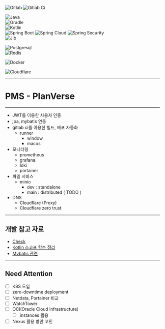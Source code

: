 ![Gitlab](https://img.shields.io/badge/gitlab-e24329?style=for-the-badge&logo=gitlab&logoColor=white)
![Gitlab Ci](https://img.shields.io/badge/gitlab%20ci-e24329?style=for-the-badge&logo=gitlab&logoColor=white)

![Java](https://img.shields.io/badge/Java%2017-ED8B00?style=for-the-badge&logo=openjdk&logoColor=white)   
![Gradle](https://img.shields.io/badge/Gradle%208.11.1-02303A?style=for-the-badge&logo=Gradle&logoColor=white)   
![Kotlin](https://img.shields.io/badge/Kotlin%201.9.25-7F52FF?style=for-the-badge&logo=Kotlin&logoColor=white)  
![Spring Boot](https://img.shields.io/badge/spring%20boot%203.4.0-6DB33F?style=for-the-badge&logo=springboot&logoColor=white)
![Spring Cloud](https://img.shields.io/badge/spring%20cloud%204.2.0(2024.0.0)-6DB33F?style=for-the-badge&logo=springboot&logoColor=white)
![Spring Security](https://img.shields.io/badge/spring%20security%206.4.1-6DB33F?style=for-the-badge&logo=springboot&logoColor=white)   
![Jib](https://img.shields.io/badge/jib%203.4.4-4285F4?style=for-the-badge&logo=googlecloud&logoColor=white)  

![Postgresql](https://img.shields.io/badge/postgresql%2017.2-4169E1?style=for-the-badge&logo=postgresql&logoColor=white)  
![Redis](https://img.shields.io/badge/redis%207.4.1-DC382D?style=for-the-badge&logo=redis&logoColor=white)


![Docker](https://img.shields.io/badge/docker-257bd6?style=for-the-badge&logo=docker&logoColor=white)

![Cloudflare](https://img.shields.io/badge/cloudflare-F38020?style=for-the-badge&logo=cloudflare&logoColor=white)

---

# PMS - PlanVerse

---

- JWT를 이용한 사용자 인증
- jpa, mybatis 연동
- gitlab ci를 이용한 빌드, 배포 자동화
  - runner
    - window
    - macos
- 모니터링
  - prometheus
  - grafana
  - loki
  - portainer
- 파일 서비스
  - minio
    - dev : standalone
    - main : distributed ( TODO )
- DNS
  - Cloudflare (Proxy)
  - Cloudflare zero trust

---

## 개발 참고 자료

- [Check](doc/check.md)
- [Kotlin 스코프 함수 정리](doc/scope.md)
- [Mybatis 관련](doc/mybatis.md)

---

## Need Attention

- [ ] K8S 도입
- [ ] zero-downtime deployment
- [ ] Netdata, Portainer 비교
- [ ] WatchTower
- [ ] OCI(Oracle Cloud Infrastructure)
  - [ ] instances 활용
- [ ] Nexus 활용 방안 고민